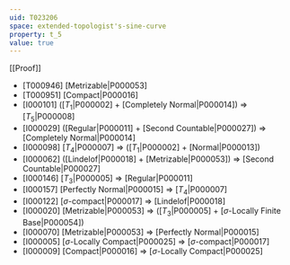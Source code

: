 ```yaml
---
uid: T023206
space: extended-topologist's-sine-curve
property: t_5
value: true
---
```

[[Proof]]

* [T000946] [Metrizable|P000053]
* [T000951] [Compact|P000016]
* [I000101] ([$T_1$|P000002] + [Completely Normal|P000014]) => [$T_5$|P000008]
* [I000029] ([Regular|P000011] + [Second Countable|P000027]) => [Completely Normal|P000014]
* [I000098] [$T_4$|P000007] => ([$T_1$|P000002] + [Normal|P000013])
* [I000062] ([Lindelof|P000018] + [Metrizable|P000053]) => [Second Countable|P000027]
* [I000146] [$T_3$|P000005] => [Regular|P000011]
* [I000157] [Perfectly Normal|P000015] => [$T_4$|P000007]
* [I000122] [$\sigma$-compact|P000017] => [Lindelof|P000018]
* [I000020] [Metrizable|P000053] => ([$T_3$|P000005] + [$\sigma$-Locally Finite Base|P000054])
* [I000070] [Metrizable|P000053] => [Perfectly Normal|P000015]
* [I000005] [$\sigma$-Locally Compact|P000025] => [$\sigma$-compact|P000017]
* [I000009] [Compact|P000016] => [$\sigma$-Locally Compact|P000025]

